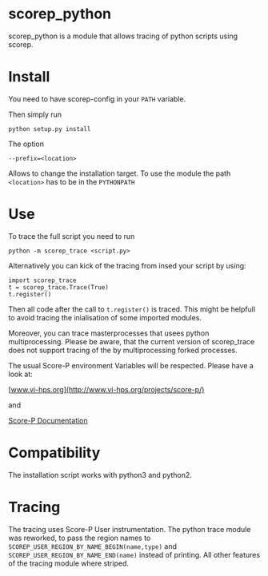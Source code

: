 # scorep_python
scorep_python is a module that allows tracing of python scripts using scorep.

# Install
You need to have scorep-config in your ```PATH``` variable.

Then simply run
```
python setup.py install
```

The option
```
--prefix=<location>
```
Allows to change the installation target. To use the module the path ```<location>``` has to be in the ```PYTHONPATH```

# Use

To trace the full script you need to run

```
python -m scorep_trace <script.py>
```

Alternatively you can kick of the tracing from insed your script by using:

```
import scorep_trace
t = scorep_trace.Trace(True)
t.register()
```

Then all code after the call to `t.register()` is traced. This might be helpfull to avoid tracing the inialisation of some imported modules.

Moreover, you can trace masterprocesses that usees python multiprocessing.
Please be aware, that the current version of scorep_trace does not support tracing of the by multiprocessing forked processes.   

The usual Score-P environment Variables will be respected. Please have a look at:

[www.vi-hps.org](http://www.vi-hps.org/projects/score-p/)

and

[Score-P Documentation](https://silc.zih.tu-dresden.de/scorep-current/pdf/scorep.pdf)

# Compatibility
The installation script works with python3 and python2.

# Tracing
The tracing uses Score-P User instrumentation. The python trace module was reworked, to pass the region names to ```SCOREP_USER_REGION_BY_NAME_BEGIN(name,type)``` and ```SCOREP_USER_REGION_BY_NAME_END(name)``` instead of printing. All other features of the tracing module where striped.
